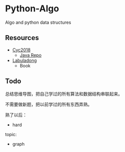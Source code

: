 # Python-Algo
Algo and python data structures

## Resources

* [Cyc2018](https://github.com/CyC2018/CS-Notes/blob/master/notes/Leetcode%20%E9%A2%98%E8%A7%A3%20-%20%E7%9B%AE%E5%BD%95.md)
    * [Java Repo](https://github.com/muhenan/Java-Algo/tree/main)
* [Labuladong](https://labuladong.github.io/algo/home/)
    * Book

## Todo

总结思维导图，把自己学过的所有算法和数据结构串联起来。

不需要做新题，把以前学过的所有东西弄熟。

熟了以后：

* hard


topic:
* graph